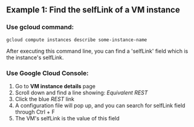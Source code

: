 ## Example 1: Find the selfLink of a VM instance
### Use gcloud command:
    gcloud compute instances describe some-instance-name
After executing this command line, you can find a 'selfLink' field which is the instance's selfLink.
### Use Google Cloud Console:
1. Go to **VM instance details** page
2. Scroll down and find a line showing: *Equivalent REST*
3. Click the blue *REST* link
4. A configuration file will pop up, and you can search for selfLink field through Ctrl + F
5. The VM's selfLink is the value of this field